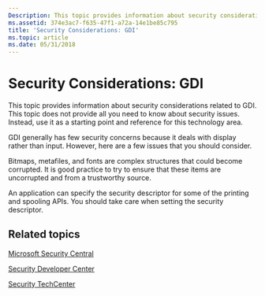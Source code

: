```yaml
---
Description: This topic provides information about security considerations related to GDI. This topic does not provide all you need to know about security issues. Instead, use it as a starting point and reference for this technology area.
ms.assetid: 374e3ac7-f635-47f1-a72a-14e1be85c795
title: 'Security Considerations: GDI'
ms.topic: article
ms.date: 05/31/2018
---
```


# Security Considerations: GDI

This topic provides information about security considerations related to GDI. This topic does not provide all you need to know about security issues. Instead, use it as a starting point and reference for this technology area.

GDI generally has few security concerns because it deals with display rather than input. However, here are a few issues that you should consider.

Bitmaps, metafiles, and fonts are complex structures that could become corrupted. It is good practice to try to ensure that these items are uncorrupted and from a trustworthy source.

An application can specify the security descriptor for some of the printing and spooling APIs. You should take care when setting the security descriptor.

## Related topics

<dl> <dt>

[Microsoft Security Central](https://www.microsoft.com/security/)
</dt> <dt>

[Security Developer Center](https://technet.microsoft.com/security/)
</dt> <dt>

[Security TechCenter](https://technet.microsoft.com/security/default.aspx)
</dt> </dl>

 

 



